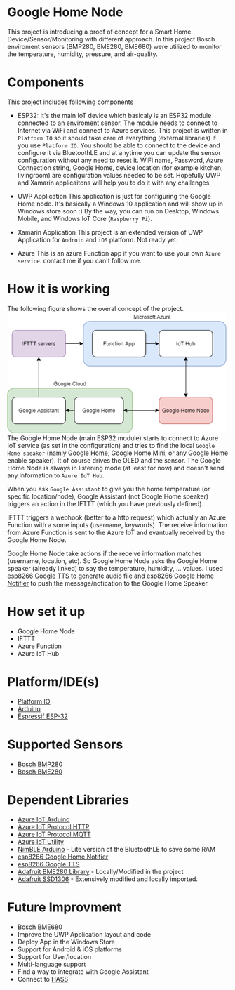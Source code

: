 # Google Home Node

This project is introducing a proof of concept for a Smart Home Device/Sensor/Monitoring with different approach.
In this project Bosch enviroment sensors (BMP280, BME280, BME680) were utilized to monitor the temperature, humidity, pressure, and air-quality.

# Components

This project includes following components

- ESP32:
  It's the main IoT device which basicaly is an ESP32 module connected to an enviroment sensor. The module needs to connect to Internet via WiFi and connect to Azure services. This project is written in `Platform IO` so it should take care of everything (external libraries) if you use `Platform IO`.
  You should be able to connect to the device and configure it via BluetoothLE and at anytime you can update the sensor configuration without any need to reset it.
  WiFi name, Password, Azure Connection string, Google Home, device location (for example kitchen, livingroom) are configuration values needed to be set. Hopefully UWP and Xamarin applicaitons will help you to do it with any challenges.

- UWP Application
  This application is just for configuring the Google Home node. It's basically a Windows 10 application and will show up in Windows store soon :)
  By the way, you can run on Desktop, Windows Mobile, and Windows IoT Core (`Raspberry Pi`).

- Xamarin Application
  This project is an extended version of UWP Application for `Android` and `iOS` platform. Not ready yet.

- Azure
  This is an azure Function app if you want to use your own `Azure service`. contact me if you can't follow me.

# How it is working

The following figure shows the overal concept of the project.
<img src="assets/Diagram.png?raw=true" width="500px">
The Google Home Node (main ESP32 module) starts to connect to Azure IoT service (as set in the configuration) and tries to find the local `Google Home speaker` (namly Google Home, Google Home Mini, or any Google Home enable speaker). It of course drives the OLED and the sensor.
The Google Home Node is always in listening mode (at least for now) and doesn't send any information to `Azure IoT Hub`.

When you ask `Google Assistant` to give you the home temperature (or specific location/node), Google Assistant (not Google Home speaker) triggers an action in the IFTTT (which you have previously defined).

IFTTT triggers a webhook (better to a http request) which actually an Azure Function with a some inputs (username, keywords).
The receive information from Azure Function is sent to the Azure IoT and evantually received by the Google Home Node.

Google Home Node take actions if the receive information matches (username, location, etc). So Google Home Node asks the Google Home speaker (already linked) to say the temperature, humidity, ... values.
I used [esp8266 Google TTS](https://github.com/horihiro/esp8266-google-tts) to generate audio file and [esp8266 Google Home Notifier](https://github.com/horihiro/esp8266-google-home-notifier) to push the message/nofication to the Google Home Speaker.

# How set it up

- Google Home Node
- IFTTT
- Azure Function
- Azure IoT Hub

# Platform/IDE(s)

- [Platform IO](https://platformio.org/)
- [Arduino](https://www.arduino.cc/)
- [Espressif ESP-32](https://www.espressif.com/en/products/socs/esp32)

# Supported Sensors

- [Bosch BMP280](https://www.bosch-sensortec.com/products/environmental-sensors/pressure-sensors/bmp280/)
- [Bosch BME280](https://www.bosch-sensortec.com/products/environmental-sensors/humidity-sensors-bme280/)

# Dependent Libraries

- [Azure IoT Arduino](https://github.com/Azure/azure-iot-arduino)
- [Azure IoT Protocol HTTP](https://github.com/Azure/azure-iot-arduino-protocol-http)
- [Azure IoT Protocol MQTT](https://github.com/Azure/azure-iot-arduino-protocol-mqtt)
- [Azure IoT Utility](https://github.com/Azure/azure-iot-arduino-utility)
- [NimBLE Arduino](https://github.com/h2zero/NimBLE-Arduino) - Lite version of the BluetoothLE to save some RAM
- [esp8266 Google Home Notifier](https://github.com/horihiro/esp8266-google-home-notifier)
- [esp8266 Google TTS](https://github.com/horihiro/esp8266-google-tts)
- [Adafruit BME280 Library](https://github.com/adafruit/Adafruit_BME280_Library) - Locally/Modified in the project
- [Adafruit SSD1306](https://github.com/adafruit/Adafruit_SSD1306) - Extensively modified and locally imported.

# Future Improvment

- Bosch BME680
- Improve the UWP Application layout and code
- Deploy App in the Windows Store
- Support for Android & iOS platforms
- Support for User/location
- Multi-language support
- Find a way to integrate with Google Assistant
- Connect to [HASS](https://www.home-assistant.io/)
